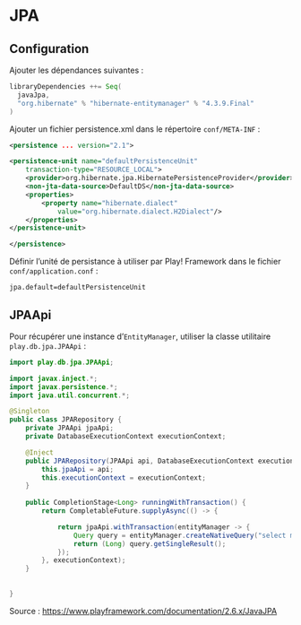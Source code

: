 # JPA

## Configuration

Ajouter les dépendances suivantes :
```scala
libraryDependencies ++= Seq(
  javaJpa,
  "org.hibernate" % "hibernate-entitymanager" % "4.3.9.Final"
)
```

Ajouter un fichier persistence.xml dans le répertoire `conf/META-INF` :
```xml
<persistence ... version="2.1">

<persistence-unit name="defaultPersistenceUnit" 
    transaction-type="RESOURCE_LOCAL">
    <provider>org.hibernate.jpa.HibernatePersistenceProvider</provider>
    <non-jta-data-source>DefaultDS</non-jta-data-source>
    <properties>
        <property name="hibernate.dialect" 
            value="org.hibernate.dialect.H2Dialect"/>
    </properties>
</persistence-unit>

</persistence>
```

Définir l’unité de persistance à utiliser par Play! Framework dans le fichier `conf/application.conf` :
```properties
jpa.default=defaultPersistenceUnit
```

## JPAApi

Pour récupérer une instance d’`EntityManager`, utiliser la classe utilitaire `play.db.jpa.JPAApi` : 

```java
import play.db.jpa.JPAApi;

import javax.inject.*;
import javax.persistence.*;
import java.util.concurrent.*;

@Singleton
public class JPARepository {
    private JPAApi jpaApi;
    private DatabaseExecutionContext executionContext;

    @Inject
    public JPARepository(JPAApi api, DatabaseExecutionContext executionContext) {
        this.jpaApi = api;
        this.executionContext = executionContext;
    }
    
    public CompletionStage<Long> runningWithTransaction() {
        return CompletableFuture.supplyAsync(() -> {

            return jpaApi.withTransaction(entityManager -> {
                Query query = entityManager.createNativeQuery("select max(age) from people");
                return (Long) query.getSingleResult();
            });
        }, executionContext);
    }
    
    
}
```

Source : https://www.playframework.com/documentation/2.6.x/JavaJPA

